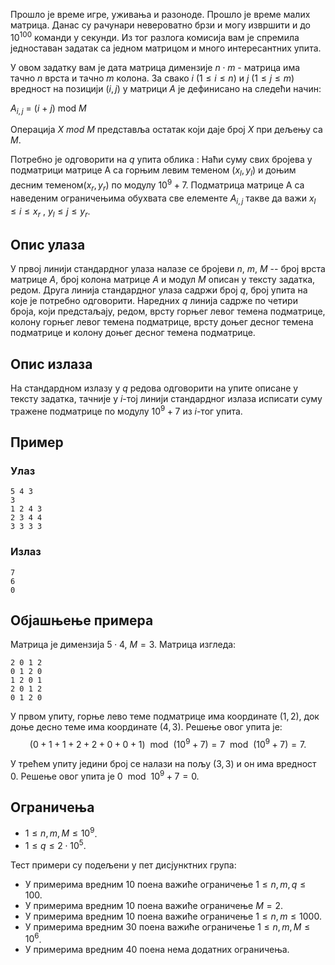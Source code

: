 ﻿Прошло је време игре, уживања и разоноде. Прошло је време малих матрица. Данас су рачунари невероватно брзи и могу извршити и до $10^{100}$ команди у секунди. Из тог разлога комисија вам је спремила једноставан задатак са једном матрицом и много интересантних упита. 

У овом задатку вам је дата матрица димензије $n \cdot m$ - матрица има тачно $n$ врста и тачно $m$ колона. За свако $i$ ($1 \leq i \leq n$) и $j$ ($1 \leq j \leq m$) вредност на позицији ($i,j$) у матрици $A$ је дефинисано на следећи начин:

$A_{i,j}$ = ($i$ + $j$) mod $M$

Операција $X$ $mod$ $M$ представља остатак који даје број $X$ при дељењу са $M$.

Потребно је одговорити на $q$ упита облика : Наћи суму свих бројева у подматрици матрице А са горњим левим теменом ($x_l,y_l$) и доњим десним теменом($x_r,y_r$) по модулу $10^9+7$. Подматрица матрице А са наведеним ограничењима обухвата све елементе $A_{i,j}$ такве да важи  $x_l \leq i \leq x_r$ , $y_l \leq j \leq y_r$.

## Опис улаза
У првој линији стандардног улаза налазе се бројеви $n$, $m$, $M$ -- број врста матрице $A$, број колона матрице $A$ и модул $M$ описан у тексту задатка, редом. Друга линија стандардног улаза садржи број $q$, број упита на које је потребно одговорити. Наредних $q$ линија садрже по четири броја, који предстаљају, редом, врсту горњег левог темена подматрице, колону горњег левог темена подматрице, врсту доњег десног темена подматрице и колону доњег десног темена подматрице.

## Опис излаза
На стандардном излазу у $q$ редова одговорити на упите описане у тексту задатка, тачније у $i$-тој линији стандардног излаза исписати суму тражене подматрице по модулу $10^9+7$ из $i$-тог упита.

## Пример
### Улаз
```
5 4 3
3
1 2 4 3
2 3 4 4
3 3 3 3
```

### Излаз
```
7
6
0
```

## Објашњење примера
Матрица је димензија $5 \cdot 4$, $M=3$. Матрица изгледа:

```
2 0 1 2
0 1 2 0
1 2 0 1
2 0 1 2
0 1 2 0
```
                    
У првом упиту, горње лево теме подматрице има координате ($1,2$), док доње десно теме има координате ($4,3$). Решење овог упита је:
$$
(0 + 1 + 1 +2 +2 + 0 + 0 +1 ) \ \text{ mod } \ (10^9+7) = 7 \ \text{ mod } \ (10^9+7) = 7.
$$

У трећем упиту једини број се налази на пољу ($3,3$) и он има вредност $0$. Решење овог упита је $0 \ \text{ mod } \ 10^9+7 = 0$.

## Ограничења

* $1 \leq n,m,M \leq 10^9$.
* $1 \leq q \leq 2\cdot 10^5$.

Тест примери су подељени у пет дисјунктних група:

* У примерима вредним 10 поена важиће ограничење $1\leq n,m,q \leq 100$.
* У примерима вредним 10 поена важиће ограничење $M=2$.
* У примерима вредним 10 поена важиће ограничење $1\leq n,m \leq 1000$.
* У примерима вредним 30 поена важиће ограничење $1\leq n,m,M \leq 10^6$.
* У примерима вредним 40 поена нема додатних ограничења.
